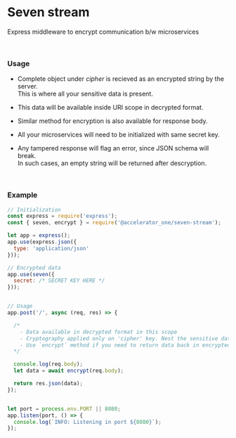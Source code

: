 # Seven stream
Express middleware to encrypt communication b/w microservices

<br/>

### Usage

- Complete object under *cipher* is recieved as an encrypted string by the server.  
This is where all your sensitive data is present.

- This data will be available inside URI scope in decrypted format.

- Similar method for encryption is also available for response body. 

- All your microservices will need to be initialized with same secret key.

- Any tampered response will flag an error, since JSON schema will break.  
  In such cases, an empty string will be returned after descryption.

<br/>

### Example
```javascript
// Initialization
const express = require('express');
const { seven, encrypt } = require('@accelerator_one/seven-stream');

let app = express();
app.use(express.json({
  type: 'application/json'
}));

// Encrypted data
app.use(seven({
  secret: /* SECRET KEY HERE */
}));


// Usage
app.post('/', async (req, res) => {

  /*
    - Data available in decrypted format in this scope
    - Cryptography applied only on 'cipher' key. Nest the sensitive data here 
    - Use `encrypt` method if you need to return data back in encrypted format
  */  

  console.log(req.body);
  let data = await encrypt(req.body);

  return res.json(data);
});


let port = process.env.PORT || 8080;
app.listen(port, () => {
  console.log(`INFO: Listening in port ${8080}`);
});

```